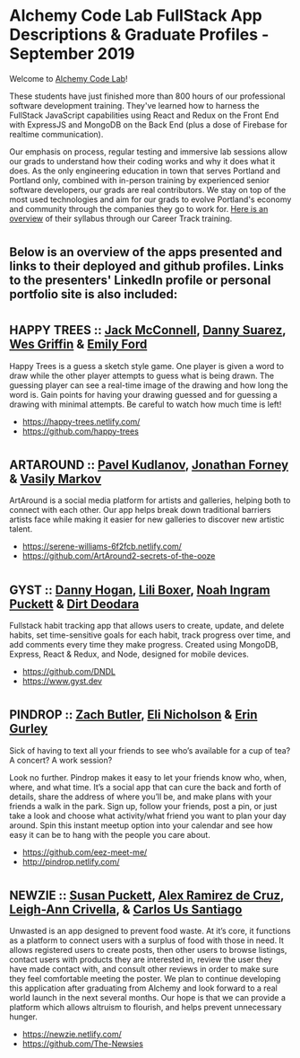 # Alchemy Code Lab FullStack App Descriptions & Graduate Profiles - September 2019

Welcome to [Alchemy Code Lab](https://www.alchemycodelab.com)! 

These students have just finished more than 800 hours of our professional software development training. They've learned how to harness the FullStack JavaScript capabilities using React and Redux on the Front End with ExpressJS and MongoDB on the Back End (plus a dose of Firebase for realtime communication).

Our emphasis on process, regular testing and immersive lab sessions allow our grads to understand how their coding works and why it does what it does. As the only engineering education in town that serves Portland and Portland only, combined with in-person training by experienced senior software developers, our grads are real contributors. We stay on top of the most used technologies and aim for our grads to evolve Portland's economy and community through the companies they go to work for. [Here is an overview](https://docs.google.com/document/d/1RVKZ4wzOLJn5OeIE-94riRoJGLpwLRG1SuBdGY7sedg/edit?usp=sharing) of their syllabus through our Career Track training.  

# <h2> Below is an overview of the apps presented and links to their deployed and github profiles. Links to the presenters' LinkedIn profile or personal portfolio site is also included:

# <h2> HAPPY TREES :: [Jack McConnell](https://www.linkedin.com/in/mcconnelljack/), [Danny Suarez](https://www.linkedin.com/in/danny-suarez/), [Wes Griffin](https://www.linkedin.com/in/wes-griffin-319b7a184/) & [Emily Ford](https://www.linkedin.com/in/mle4d/)
  
Happy Trees is a guess a sketch style game. One player is given a word to draw while the other player attempts to guess what is being drawn. The guessing player can see a real-time image of the drawing and how long the word is. Gain points for having your drawing guessed and for guessing a drawing with minimal attempts. Be careful to watch how much time is left! 
- https://happy-trees.netlify.com/
- https://github.com/happy-trees

# <h2> ARTAROUND :: [Pavel Kudlanov](https://www.linkedin.com/in/pavelkudlanov/), [Jonathan Forney](https://www.linkedin.com/in/jon-forney/) & [Vasily Markov](https://www.linkedin.com/in/vasily-markov/)

ArtAround is a social media platform for artists and galleries, helping both to connect with each other.  Our app helps break down traditional barriers artists face while making it easier for new galleries to discover new artistic talent.
 - https://serene-williams-6f2fcb.netlify.com/
 - https://github.com/ArtAround2-secrets-of-the-ooze

# <h2> GYST :: [Danny Hogan](https://www.linkedin.com/in/danny-hogan/), [Lili Boxer](www.liliboxer.com), [Noah Ingram Puckett](https://www.linkedin.com/in/noahingrampuckett/) & [Dirt Deodara](https://www.linkedin.com/in/dirtdeodara/)
  
Fullstack habit tracking app that allows users to create, update, and delete habits, set time-sensitive goals for each habit, track progress over time, and add comments every time they make progress. Created using MongoDB, Express, React & Redux, and Node, designed for mobile devices.
- https://github.com/DNDL
- https://www.gyst.dev

# <h2> PINDROP :: [Zach Butler](https://www.linkedin.com/in/zach-ryan-butler/), [Eli Nicholson](https://www.linkedin.com/in/eli-nicholson/) & [Erin Gurley](https://www.linkedin.com/in/erin-gurley/)

Sick of having to text all your friends to see who’s available for a cup of tea? A concert? A work session?

Look no further. Pindrop makes it easy to let your friends know who, when, where, and what time. It’s a social app that can cure the back and forth of details, share the address of where you’ll be, and make plans with your friends a walk in the park. Sign up, follow your friends, post a pin, or just take a look and choose what activity/what friend you want to plan your day around. Spin this instant meetup option into your calendar and see how easy it can be to hang with the people you care about.
 - https://github.com/eez-meet-me/
 - http://pindrop.netlify.com/

# <h2> NEWZIE :: [Susan Puckett](https://www.linkedin.com/in/susanpuckett/), [Alex Ramirez de Cruz](https://alexramirezdecruz.com), [Leigh-Ann Crivella](https://www.linkedin.com/in/lacrivella/), & [Carlos Us Santiago](https://www.carlitosus.com/)
Unwasted is an app designed to prevent food waste. At it’s core, it functions as a platform to connect users with a surplus of food with those in need. It allows registered users to create posts, then other users to browse listings, contact users with products they are interested in, review the user they have made contact with, and consult other reviews in order to make sure they feel comfortable meeting the poster. We plan to continue developing this application after graduating from Alchemy and look forward to a real world launch in the next several months. Our hope is that we can provide a platform which allows altruism to flourish, and helps prevent unnecessary hunger.
- https://newzie.netlify.com/
- https://github.com/The-Newsies
